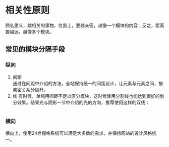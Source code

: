 # 相关性原则
顾名思义，越相关的事物，位置上，要越亲密，越像一个模块的内容；反之，距离要越远，越像多个模块。
## 常见的模块分隔手段
### 纵向
1. 间距    
通过在间距中介绍的方法，全站保持统一的间距设计，让元素与元素之间，按亲密关系分隔开。
2. 线
有时候，单纯用间距不足以区分模块，这时候使用分割线也能达到很好的划分效果。结果光与阴影一节中介绍的光的方向，推荐使用这样的双线：
```html

```
### 横向
横向上，使用24栏栅格系统可以满足大多数的需求，并保持网站的设计风格统一。
